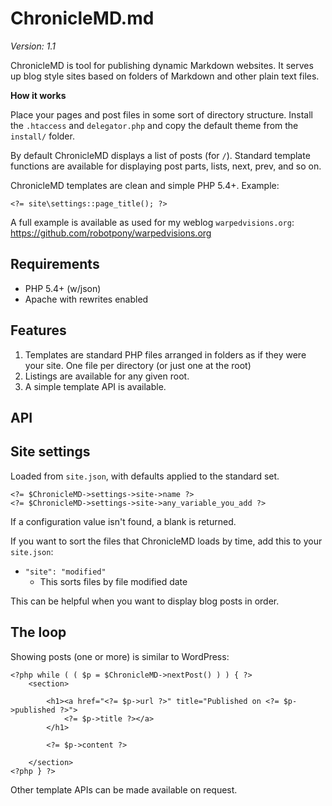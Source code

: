 # ChronicleMD.md

*Version: 1.1*

ChronicleMD is tool for publishing dynamic Markdown websites. It serves up blog style sites based on folders of Markdown and other plain text files.

**How it works**

Place your pages and post files in some sort of directory structure.  Install the `.htaccess` and `delegator.php` and copy the default theme from the `install/` folder.

By default ChronicleMD displays a list of posts (for `/`). Standard template functions are available for displaying post parts, lists, next, prev, and so on.

ChronicleMD templates are clean and simple PHP 5.4+. Example:

    <?= site\settings::page_title(); ?>

A full example is available as used for my weblog `warpedvisions.org`: https://github.com/robotpony/warpedvisions.org

## Requirements

* PHP 5.4+ (w/json)
* Apache with rewrites enabled

## Features
	
1. Templates are standard PHP files arranged in folders as if they were your site. One file per directory (or just one at the root)
2. Listings are available for any given root.
3. A simple template API is available.

## API

## Site settings 

Loaded from `site.json`, with defaults applied to the standard set.

	<?= $ChronicleMD->settings->site->name ?>
	<?= $ChronicleMD->settings->site->any_variable_you_add ?>

If a configuration value isn't found, a blank is returned.

If you want to sort the files that ChronicleMD loads by time, add this to your `site.json`:

* `"site": "modified"`
	* This sorts files by file modified date 

This can be helpful when you want to display blog posts in order.

## The loop

Showing posts (one or more) is similar to WordPress:

	<?php while ( ( $p = $ChronicleMD->nextPost() ) ) { ?>
		<section>
	
			<h1><a href="<?= $p->url ?>" title="Published on <?= $p->published ?>">
				<?= $p->title ?></a>
			</h1>
	
			<?= $p->content ?>
	
		</section>
	<?php } ?>

Other template APIs can be made available on request.